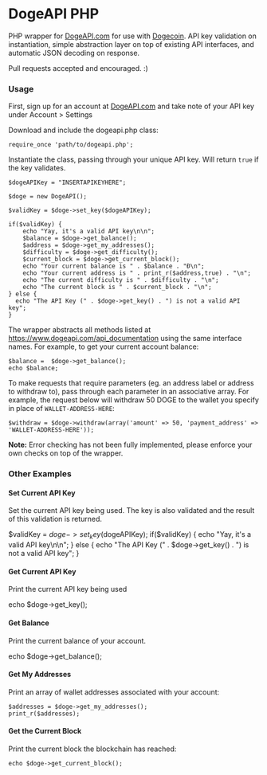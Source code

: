 DogeAPI PHP
===========

PHP wrapper for [DogeAPI.com](https://www.dogeapi.com/) for use with [Dogecoin](http://dogecoin.com/). API key validation on instantiation, simple abstraction layer on top of existing API interfaces, and automatic JSON decoding on response.

Pull requests accepted and encouraged. :)

### Usage

First, sign up for an account at [DogeAPI.com](https://www.dogeapi.com/) and take note of your API key under Account > Settings

Download and include the dogeapi.php class:

~~~
require_once 'path/to/dogeapi.php';
~~~

Instantiate the class, passing through your unique API key. Will return `true` if the key validates. 

~~~
$dogeAPIKey = "INSERTAPIKEYHERE";

$doge = new DogeAPI();

$validKey = $doge->set_key($dogeAPIKey);

if($validKey) {
	echo "Yay, it's a valid API key\n\n";
	$balance = $doge->get_balance();
	$address = $doge->get_my_addresses();
	$difficulty = $doge->get_difficulty();
	$current_block = $doge->get_current_block();
	echo "Your current balance is " . $balance . "Ɖ\n";
	echo "Your current address is " . print_r($address,true) . "\n";
	echo "The current difficulty is " . $difficulty . "\n";
	echo "The current block is " . $current_block . "\n";
} else {
  echo "The API Key (" . $doge->get_key() . ") is not a valid API key";
}
~~~

The wrapper abstracts all methods listed at https://www.dogeapi.com/api_documentation using the same interface names. For example, to get your current account balance:

~~~
$balance =  $doge->get_balance();
echo $balance;
~~~

To make requests that require parameters (eg. an address label or address to withdraw to), pass through each parameter in an associative array. For example, the request below will withdraw 50 DOGE to the wallet you specify in place of `WALLET-ADDRESS-HERE`:

~~~
$withdraw = $doge->withdraw(array('amount' => 50, 'payment_address' => 'WALLET-ADDRESS-HERE'));
~~~

**Note:** Error checking has not been fully implemented, please enforce your own checks on top of the wrapper. 

### Other Examples

#### Set Current API Key

Set the current API key being used. The key is also validated and the result of this validation is returned.

$validKey = $doge->set_key($dogeAPIKey);
if($validKey) {
	echo "Yay, it's a valid API key\n\n";
} else {
  echo "The API Key (" . $doge->get_key() . ") is not a valid API key";
}

#### Get Current API Key

Print the current API key being used

echo $doge->get_key();

#### Get Balance

Print the current balance of your account.

echo $doge->get_balance();

#### Get My Addresses

Print an array of wallet addresses associated with your account:

~~~
$addresses = $doge->get_my_addresses();
print_r($addresses);
~~~

#### Get the Current Block

Print the current block the blockchain has reached:

~~~
echo $doge->get_current_block();
~~~